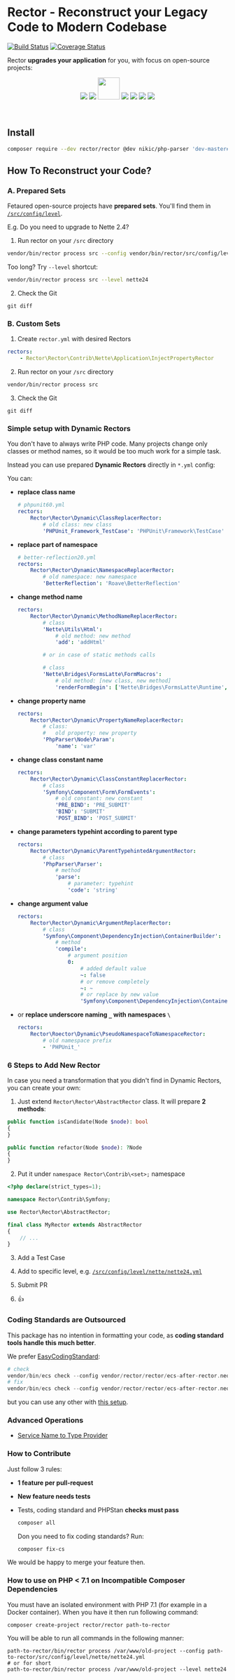 # Rector - Reconstruct your Legacy Code to Modern Codebase

[![Build Status](https://img.shields.io/travis/RectorPHP/Rector/master.svg?style=flat-square)](https://travis-ci.org/RectorPHP/Rector)
[![Coverage Status](https://img.shields.io/coveralls/RectorPHP/Rector/master.svg?style=flat-square)](https://coveralls.io/github/RectorPHP/Rector?branch=master)

Rector **upgrades your application** for you, with focus on open-source projects:

<p align="center">
    <a href="/src/config/level/symfony"><img src="/docs/symfony.png"></a>
    <img src="/docs/space.png">
    <a href="/src/config/level/nette"><img src="/docs/nette.png" height="50"></a>
    <img src="/docs/space.png">
    <a href="/src/config/level/phpunit"><img src="/docs/phpunit.jpg"></a>
    <img src="/docs/space.png">
    <a href="/src/config/level/roave"><img src="/docs/roave.png"></a>
</p>

<br>

## Install

```bash
composer require --dev rector/rector @dev nikic/php-parser 'dev-master#5900d78 as v3.1.1'
```

## How To Reconstruct your Code?

### A. Prepared Sets

Fetaured open-source projects have **prepared sets**. You'll find them in [`/src/config/level`](/src/config/level).

E.g. Do you need to upgrade to Nette 2.4?

1. Run rector on your `/src` directory

```bash
vendor/bin/rector process src --config vendor/bin/rector/src/config/level/nette/nette24.yml
```

Too long? Try `--level` shortcut:

```bash
vendor/bin/rector process src --level nette24
```

2. Check the Git

```
git diff
```


### B. Custom Sets

1. Create `rector.yml` with desired Rectors

```yml
rectors:
    - Rector\Rector\Contrib\Nette\Application\InjectPropertyRector
```

2. Run rector on your `/src` directory

```bash
vendor/bin/rector process src
```

3. Check the Git

```
git diff
```


### Simple setup with Dynamic Rectors

You don't have to always write PHP code. Many projects change only classes or method names, so it would be too much work for a simple task.

Instead you can use prepared **Dynamic Rectors** directly in `*.yml` config:

You can:

- **replace class name**

    ```yml
    # phpunit60.yml
    rectors:
        Rector\Rector\Dynamic\ClassReplacerRector:
            # old class: new class
            'PHPUnit_Framework_TestCase': 'PHPUnit\Framework\TestCase'
    ```

- **replace part of namespace**

    ```yml
    # better-reflection20.yml
    rectors:
        Rector\Rector\Dynamic\NamespaceReplacerRector:
            # old namespace: new namespace
            'BetterReflection': 'Roave\BetterReflection'
    ```

- **change method name**

    ```yml
    rectors:
        Rector\Rector\Dynamic\MethodNameReplacerRector:
            # class
            'Nette\Utils\Html':
                # old method: new method
                'add': 'addHtml'

            # or in case of static methods calls

            # class
            'Nette\Bridges\FormsLatte\FormMacros':
                # old method: [new class, new method]
                'renderFormBegin': ['Nette\Bridges\FormsLatte\Runtime', 'renderFormBegin']
    ```

- **change property name**

    ```yml
    rectors:
        Rector\Rector\Dynamic\PropertyNameReplacerRector:
            # class:
            #   old property: new property
            'PhpParser\Node\Param':
                'name': 'var'
    ```

- **change class constant name**

    ```yml
    rectors:
        Rector\Rector\Dynamic\ClassConstantReplacerRector:
            # class
            'Symfony\Component\Form\FormEvents':
                # old constant: new constant
                'PRE_BIND': 'PRE_SUBMIT'
                'BIND': 'SUBMIT'
                'POST_BIND': 'POST_SUBMIT'
    ```

- **change parameters typehint according to parent type**

    ```yml
    rectors:
        Rector\Rector\Dynamic\ParentTypehintedArgumentRector:
            # class
            'PhpParser\Parser':
                # method
                'parse':
                    # parameter: typehint
                    'code': 'string'
    ```

- **change argument value**

    ```yml
    rectors:
        Rector\Rector\Dynamic\ArgumentReplacerRector:
            # class
            'Symfony\Component\DependencyInjection\ContainerBuilder':
                # method
                'compile':
                    # argument position
                    0:
                        # added default value
                        ~: false
                        # or remove completely
                        ~: ~
                        # or replace by new value
                        'Symfony\Component\DependencyInjection\ContainerBuilder\ContainerBuilder::SCOPE_PROTOTYPE': false
    ```

- or **replace underscore naming `_` with namespaces `\`**

    ```yml
    rectors:
        Rector\Roector\Dynamic\PseudoNamespaceToNamespaceRector:
            # old namespace prefix
            - 'PHPUnit_'
    ```


### 6 Steps to Add New Rector

In case you need a transformation that you didn't find in Dynamic Rectors, you can create your own:

1. Just extend `Rector\Rector\AbstractRector` class. It will prepare **2 methods**:

```php
public function isCandidate(Node $node): bool
{
}

public function refactor(Node $node): ?Node
{
}
```

2. Put it under `namespace Rector\Contrib\<set>;` namespace

```php
<?php declare(strict_types=1);

namespace Rector\Contrib\Symfony;

use Rector\Rector\AbstractRector;

final class MyRector extends AbstractRector
{
    // ...
}
```

3. Add a Test Case

4. Add to specific level, e.g. [`/src/config/level/nette/nette24.yml`](/src/config/level/nette/nette24.yml)

5. Submit PR

6. :+1:



### Coding Standards are Outsourced


This package has no intention in formatting your code, as **coding standard tools handle this much better**.

We prefer [EasyCodingStandard](https://github.com/Symplify/EasyCodingStandard):


```php
# check
vendor/bin/ecs check --config vendor/rector/rector/ecs-after-rector.neon
# fix
vendor/bin/ecs check --config vendor/rector/rector/ecs-after-rector.neon --fix
```

but you can use any other with [this setup](/ecs-after-rector.neon).



### Advanced Operations

- [Service Name to Type Provider](/docs/ServiceNameToTypeProvider.md)


### How to Contribute

Just follow 3 rules:

- **1 feature per pull-request**
- **New feature needs tests**
- Tests, coding standard and PHPStan **checks must pass**

    ```bash
    composer all
    ```

    Don you need to fix coding standards? Run:

    ```bash
    composer fix-cs
    ```

We would be happy to merge your feature then.


### How to use on PHP < 7.1 on Incompatible Composer Dependencies

You must have an isolated environment with PHP 7.1 (for example in a Docker container). When you have it then run following command:

```
composer create-project rector/rector path-to-rector
```

You will be able to run all commands in the following manner:

```
path-to-rector/bin/rector process /var/www/old-project --config path-to-rector/src/config/level/nette/nette24.yml
# or for short
path-to-rector/bin/rector process /var/www/old-project --level nette24
```
